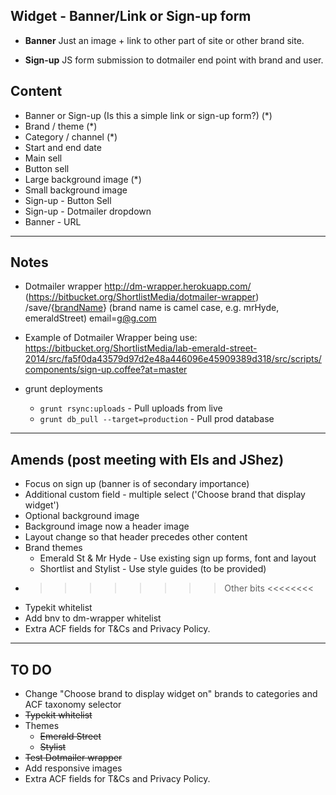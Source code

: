 
## Widget - Banner/Link or Sign-up form

* **Banner** 
Just an image + link  to other part of site or other brand site.

* **Sign-up**
JS form submission to dotmailer end point with brand and user. 

## Content
* Banner or Sign-up (Is this a simple link or sign-up form?) (*)
* Brand / theme (*)
* Category / channel (*)
* Start and end date
* Main sell
* Button sell
* Large background image (*)
* Small background image
* Sign-up - Button Sell
* Sign-up - Dotmailer dropdown
* Banner - URL

----------

## Notes

* Dotmailer wrapper
http://dm-wrapper.herokuapp.com/  (https://bitbucket.org/ShortlistMedia/dotmailer-wrapper)
/save/{[brandName](https://bitbucket.org/ShortlistMedia/dotmailer-wrapper/src/67bae07f72615703aa75c8a4d71aee6496005212/lib/brand-config.js?at=master)} (brand name is camel case, e.g. mrHyde, emeraldStreet)
email=g@g.com

* Example of Dotmailer Wrapper being use: 
https://bitbucket.org/ShortlistMedia/lab-emerald-street-2014/src/fa5f0da43579d97d2e48a446096e45909389d318/src/scripts/components/sign-up.coffee?at=master

* grunt deployments
	* `grunt rsync:uploads` - Pull uploads from live
	* `grunt db_pull --target=production` - Pull prod database


----------

## Amends (post meeting with Els and JShez)

* Focus on sign up (banner is of secondary importance)
* Additional custom field - multiple select ('Choose brand that display widget') 
* Optional background image
* Background image now a header image
* Layout change so that header precedes other content
* Brand themes
	* Emerald St & Mr Hyde - Use existing sign up forms, font and layout 
	* Shortlist and Stylist - Use style guides (to be provided)
* >>>>>>>> Other bits <<<<<<<<   
* Typekit whitelist
* Add bnv to dm-wrapper whitelist
* Extra ACF fields for T&Cs and Privacy Policy.


----------

## TO DO
* Change "Choose brand to display widget on" brands to categories and ACF taxonomy selector
* ~~Typekit whitelist~~
* Themes
	* ~~Emerald Street~~
	* ~~Stylist~~
* ~~Test Dotmailer wrapper~~
*  Add responsive images
* Extra ACF fields for T&Cs and Privacy Policy.

